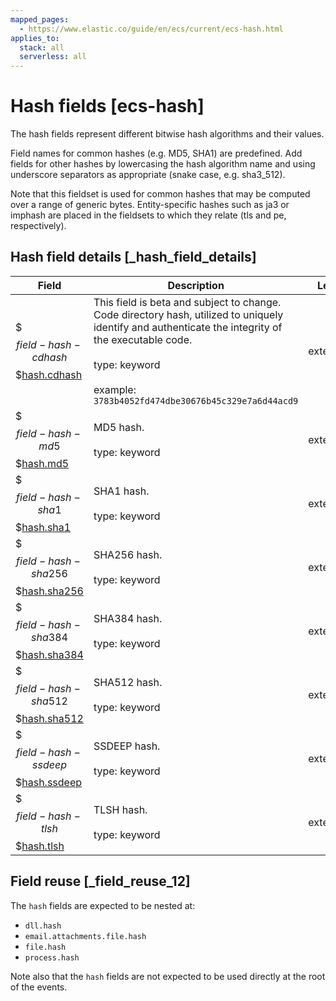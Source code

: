 ```yaml
---
mapped_pages:
  - https://www.elastic.co/guide/en/ecs/current/ecs-hash.html
applies_to:
  stack: all
  serverless: all
---
```


# Hash fields [ecs-hash]

The hash fields represent different bitwise hash algorithms and their values.

Field names for common hashes (e.g. MD5, SHA1) are predefined. Add fields for other hashes by lowercasing the hash algorithm name and using underscore separators as appropriate (snake case, e.g. sha3_512).

Note that this fieldset is used for common hashes that may be computed over a range of generic bytes. Entity-specific hashes such as ja3 or imphash are placed in the fieldsets to which they relate (tls and pe, respectively).


## Hash field details [_hash_field_details]

| Field | Description | Level |
| --- | --- | --- |
| $$$field-hash-cdhash$$$[hash.cdhash](#field-hash-cdhash) | This field is beta and subject to change.<br>Code directory hash, utilized to uniquely identify and authenticate the integrity of the executable code.<br><br>type: keyword<br><br>example: `3783b4052fd474dbe30676b45c329e7a6d44acd9`<br> | extended |
| $$$field-hash-md5$$$[hash.md5](#field-hash-md5) | MD5 hash.<br><br>type: keyword<br> | extended |
| $$$field-hash-sha1$$$[hash.sha1](#field-hash-sha1) | SHA1 hash.<br><br>type: keyword<br> | extended |
| $$$field-hash-sha256$$$[hash.sha256](#field-hash-sha256) | SHA256 hash.<br><br>type: keyword<br> | extended |
| $$$field-hash-sha384$$$[hash.sha384](#field-hash-sha384) | SHA384 hash.<br><br>type: keyword<br> | extended |
| $$$field-hash-sha512$$$[hash.sha512](#field-hash-sha512) | SHA512 hash.<br><br>type: keyword<br> | extended |
| $$$field-hash-ssdeep$$$[hash.ssdeep](#field-hash-ssdeep) | SSDEEP hash.<br><br>type: keyword<br> | extended |
| $$$field-hash-tlsh$$$[hash.tlsh](#field-hash-tlsh) | TLSH hash.<br><br>type: keyword<br> | extended |

## Field reuse [_field_reuse_12]

The `hash` fields are expected to be nested at:

* `dll.hash`
* `email.attachments.file.hash`
* `file.hash`
* `process.hash`

Note also that the `hash` fields are not expected to be used directly at the root of the events.

